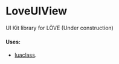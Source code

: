 # LoveUIView
UI Kit library for LÖVE
(Under construction)
#### Uses:
* [luaclass](https://github.com/LexLoki/luaclass).
